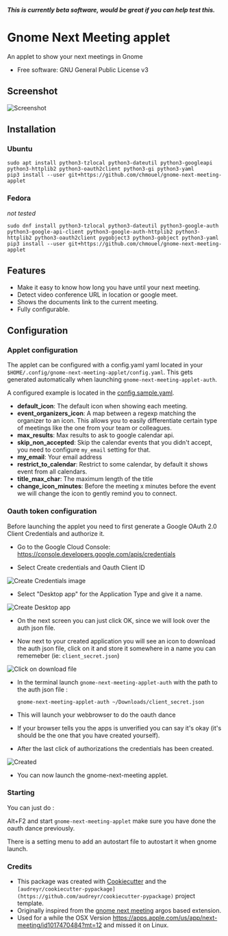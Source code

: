 ***This is currently beta software, would be great if you can help test this.***

# Gnome Next Meeting applet

An applet to show your next meetings in Gnome

* Free software: GNU General Public License v3

## Screenshot

![Screenshot](./.github/screenshot/screenshot.png)

## Installation

### Ubuntu
```
sudo apt install python3-tzlocal python3-dateutil python3-googleapi python3-httplib2 python3-oauth2client python3-gi python3-yaml
pip3 install --user git+https://github.com/chmouel/gnome-next-meeting-applet
```

### Fedora
*not tested*
```
sudo dnf install python3-tzlocal python3-dateutil python3-google-auth python3-google-api-client python3-google-auth-httplib2 python3-httplib2 python3-oauth2client pygobject3 python3-gobject python3-yaml
pip3 install --user git+https://github.com/chmouel/gnome-next-meeting-applet
```




## Features

* Make it easy to know how long you have until your next meeting.
* Detect video conference URL in location or google meet.
* Shows the documents link to the current meeting.
* Fully configurable.

## Configuration

### Applet configuration

The applet can be configured with a config.yaml yaml located in your
`$HOME/.config/gnome-next-meeting-applet/config.yaml`. This gets generated
automatically when launching `gnome-next-meeting-applet-auth`.

A configured example is located in the [config.sample.yaml](./config.samples.yaml).

* **default_icon**: The default icon when showing each meeting.
* **event_organizers_icon**: A map between a regexp matching the organizer to an
  icon. This allows you to easily differentiate certain type of meetings like
  the one from your team or colleagues.
* **max_results**: Max results to ask to google calendar api.
* **skip_non_accepted**: Skip the calendar events that you didn't accept, you
  need to configure `my_email` setting for that.
* **my_email**: Your email address
* **restrict_to_calendar**: Restrict to some calendar, by default it shows event from all calendars.
* **title_max_char**: The maximum length of the title
* **change_icon_minutes**: Before the meeting x minutes before the event we will
  change the icon to gently remind you to connect.


### Oauth token configuration

Before launching the applet you need to first generate a Google OAuth 2.0 Client
Credentials and authorize it.

* Go to the Google Cloud Console: https://console.developers.google.com/apis/credentials

* Select Create credentials and Oauth Client ID

![Create Credentials image](./.github/screenshot/create-oauth-1.png)

* Select "Desktop app" for the Application Type and give it a name.

![Create Desktop app](./.github/screenshot/create-oauth-2.png)

* On the next screen you can just click OK, since we will look over the auth json file.

* Now next to your created application you will see an icon to download the auth
 json file, click on it and store it somewhere in a name you can rememeber (ie: `client_secret.json`)

![Click on download file](./.github/screenshot/create-oauth-2.png)

* In the terminal launch `gnome-next-meeting-applet-auth` with the path to the auth json file : 

   `gnome-next-meeting-applet-auth ~/Downloads/client_secret.json`

* This will launch your webbrowser to do the oauth dance

* If your browser tells you the apps is unverified you can say it's okay (it's
 should be the one that you have created yourself).

* After the last click of authorizations the credentials has been created.

![Created](./.github/screenshot/create-oauth-5.png)

* You can now launch the gnome-next-meeting applet.

### Starting

You can just do : 

Alt+F2 and start `gnome-next-meeting-applet` make sure you have done the oauth
dance previously.

There is a setting menu to add an autostart file to autostart it when gnome
launch.

### Credits

* This package was created with
[Cookiecutter](https://github.com/audreyr/cookiecutter-pypackage) and the
`[audreyr/cookiecutter-pypackage](https://github.com/audreyr/cookiecutter-pypackage)`
project template.
* Originally inspired from the [gnome next
  meeting](https://github.com/tjwells47/gnome-next-meeting) argos based
  extension.
* Used for a while the OSX Version
  https://apps.apple.com/us/app/next-meeting/id1017470484?mt=12 and missed it on
  Linux.
